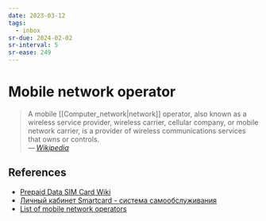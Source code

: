 ```yaml
---
date: 2023-03-12
tags:
  - inbox
sr-due: 2024-02-02
sr-interval: 5
sr-ease: 249
---
```


# Mobile network operator

> A mobile [[Computer_network|network]] operator, also known as a wireless
> service provider, wireless carrier, cellular company, or mobile network
> carrier, is a provider of wireless communications services that owns or
> controls.\
> — <cite>[Wikipedia](https://en.wikipedia.org/wiki/Mobile_network_operator)</cite>

## References

- [Prepaid Data SIM Card Wiki](https://prepaid-data-sim-card.fandom.com/wiki/Prepaid_SIM_with_data)
- [Личный кабинет Smartcard - система самообслуживания](https://lk.smcard.ru/session/new)
- [List of mobile network operators](https://en.wikipedia.org/wiki/List_of_mobile_network_operators)
